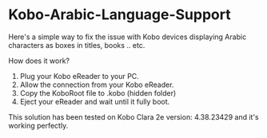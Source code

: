 # Kobo-Arabic-Language-Support
Here's a simple way to fix the issue with Kobo devices displaying Arabic characters as boxes in titles, books .. etc.

How does it work?
1. Plug your Kobo eReader to your PC.
2. Allow the connection from your Kobo eReader.
3. Copy the KoboRoot file to .kobo (hidden folder)
4. Eject your eReader and wait until it fully boot.

This solution has been tested on Kobo Clara 2e version: 4.38.23429 and it's working perfectly.
